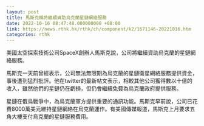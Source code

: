```yaml
---
layout: post
title: 馬斯克稱將繼續資助烏克蘭星鏈網絡服務
date: 2022-10-16 08:47:48.000000000 +08:00
link: https://news.rthk.hk/rthk/ch/component/k2/1671146-20221016.htm
categories: rthk
---
```


美國太空探索技術公司SpaceX創辦人馬斯克說，公司將繼續資助烏克蘭的星鏈網絡服務。

馬斯克一天前曾經表示，公司無法無限期為烏克蘭的星鏈衛星網絡服務提供資金，事後遭到猛烈批評。他在twitter的最新帖文表示，相較其他公司獲得數以十億的收入，雖然他們的星鏈仍在虧損，但仍會繼續免費為烏克蘭政府提供服務。

星鏈在俄烏戰爭中，為烏克蘭軍方提供重要的通訊功能。馬斯克早前說，公司已花費8000萬美元維持星鏈網絡在烏克蘭運作。有美國傳媒報道，馬斯克上月要求五角大樓支付烏克蘭的星鏈服務費用。
